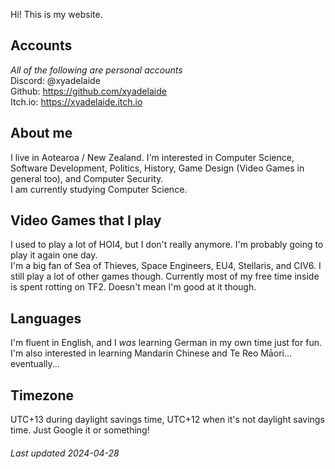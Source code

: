 

Hi! This is my website.


## Accounts
*All of the following are personal accounts*  
Discord: @xyadelaide  
Github: https://github.com/xyadelaide  
Itch.io: https://xyadelaide.itch.io  

## About me
I live in Aotearoa / New Zealand. I'm interested in Computer Science, Software Development, Politics, History, Game Design (Video Games in general too), and Computer Security.  
I am currently studying Computer Science.

## Video Games that I play
I used to play a lot of HOI4, but I don't really anymore. I'm probably going to play it again one day.  
I'm a big fan of Sea of Thieves, Space Engineers, EU4, Stellaris, and CIV6. I still play a lot of other games though.
Currently most of my free time inside is spent rotting on TF2. Doesn't mean I'm good at it though.

## Languages
I'm fluent in English, and I *was* learning German in my own time just for fun. I'm also interested in learning Mandarin Chinese and Te Reo Māori... eventually...

## Timezone
UTC+13 during daylight savings time, UTC+12 when it's not daylight savings time. Just Google it or something!

###### Last updated 2024-04-28
